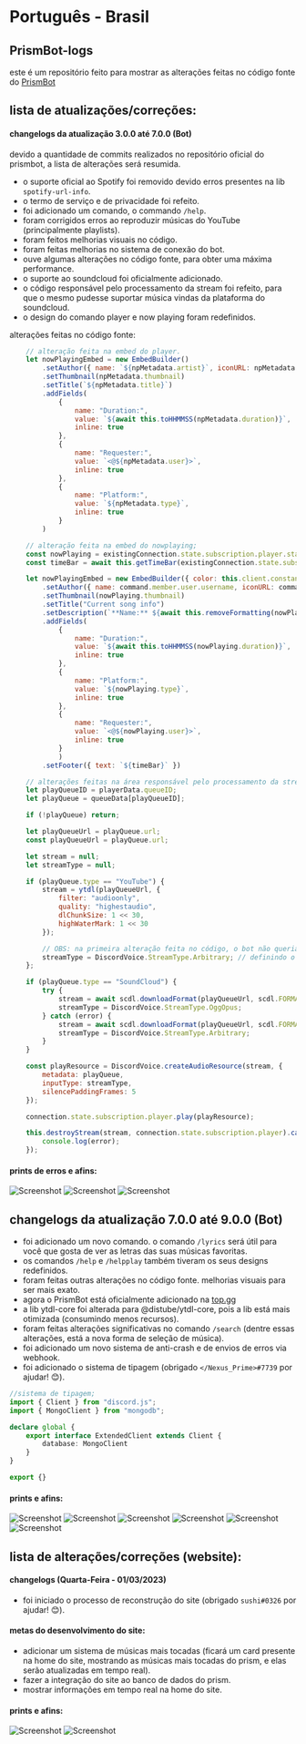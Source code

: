 # Português - Brasil 

## PrismBot-logs
este é um repositório feito para mostrar as alterações feitas no código fonte do [PrismBot](https://prismbot.site/)

## lista de atualizações/correções:
#### changelogs da atualização 3.0.0 até 7.0.0 (Bot)
devido a quantidade de commits realizados no repositório oficial do prismbot, a lista de alterações será resumida.

* o suporte oficial ao Spotify foi removido devido erros presentes na lib `spotify-url-info`.
* o termo de serviço e de privacidade foi refeito.
* foi adicionado um comando, o commando `/help`.
* foram corrigidos erros ao reproduzir músicas do YouTube (principalmente playlists).
* foram feitos melhorias visuais no código.
* foram feitas melhorias no sistema de conexão do bot.
* ouve algumas alterações no código fonte, para obter uma máxima performance.
* o suporte ao soundcloud foi oficialmente adicionado.
* o código responsável pelo processamento da stream foi refeito, para que o mesmo pudesse suportar música vindas da plataforma do soundcloud.
* o design do comando player e now playing foram redefinidos.

alterações feitas no código fonte:
```js
    // alteração feita na embed do player.
    let nowPlayingEmbed = new EmbedBuilder()
        .setAuthor({ name: `${npMetadata.artist}`, iconURL: npMetadata.artistIcon })
        .setThumbnail(npMetadata.thumbnail)
        .setTitle(`${npMetadata.title}`)
        .addFields(
            {
                name: "Duration:",
                value: `${await this.toHHMMSS(npMetadata.duration)}`,
                inline: true
            },
            {
                name: "Requester:",
                value: `<@${npMetadata.user}>`,
                inline: true
            },
            {
                name: "Platform:",
                value: `${npMetadata.type}`,
                inline: true
            }
        )

    // alteração feita na embed do nowplaying;
    const nowPlaying = existingConnection.state.subscription.player.state.resource.metadata;
    const timeBar = await this.getTimeBar(existingConnection.state.subscription.player.state.resource.playbackDuration / 1000, nowPlaying.duration);

    let nowPlayingEmbed = new EmbedBuilder({ color: this.client.constants.colors.embed })
        .setAuthor({ name: command.member.user.username, iconURL: command.member.user.avatarURL({ dynamic: true }) })
        .setThumbnail(nowPlaying.thumbnail)
        .setTitle("Current song info")
        .setDescription(`**Name:** ${await this.removeFormatting(nowPlaying.title)}`)
        .addFields(
            {
                name: "Duration:",
                value: `${await this.toHHMMSS(nowPlaying.duration)}`,
                inline: true
            },
            {
                name: "Platform:",
                value: `${nowPlaying.type}`,
                inline: true
            },
            {
                name: "Requester:",
                value: `<@${nowPlaying.user}>`,
                inline: true
            }
            )
        .setFooter({ text: `${timeBar}` })

    // alterações feitas na área responsável pelo processamento da stream.
    let playQueueID = playerData.queueID;
    let playQueue = queueData[playQueueID];

    if (!playQueue) return;

    let playQueueUrl = playQueue.url;
    const playQueueUrl = playQueue.url;

    let stream = null;
    let streamType = null;

    if (playQueue.type == "YouTube") {
        stream = ytdl(playQueueUrl, {
            filter: "audioonly",
            quality: "highestaudio",
            dlChunkSize: 1 << 30,
            highWaterMark: 1 << 30
        });

        // OBS: na primeira alteração feita no código, o bot não queria reproduzir as música vindas do YouTube e SoundCloud, pois eu não havia definido um tipo de stream. As prints abaixo mostraram os erros.
        streamType = DiscordVoice.StreamType.Arbitrary; // definindo o tipo de stream dentro do pipeline (neste caso o Arbitrary é definido como "null" ou "unknown")
    };

    if (playQueue.type == "SoundCloud") {
        try {
            stream = await scdl.downloadFormat(playQueueUrl, scdl.FORMATS.OPUS, SOUNDCLOUD_CLIENT_ID);
            streamType = DiscordVoice.StreamType.OggOpus;
        } catch (error) {
            stream = await scdl.downloadFormat(playQueueUrl, scdl.FORMATS.MP3, SOUNDCLOUD_CLIENT_ID);
            streamType = DiscordVoice.StreamType.Arbitrary;
        }
    }

    const playResource = DiscordVoice.createAudioResource(stream, {
        metadata: playQueue,
        inputType: streamType,
        silencePaddingFrames: 5
    });

    connection.state.subscription.player.play(playResource);

    this.destroyStream(stream, connection.state.subscription.player).catch(error => {
        console.log(error);
    });
```

#### prints de erros e afins:
![Screenshot](https://cdn.discordapp.com/attachments/1011286935924396152/1082803265797881967/prismbot-image-1.png)
![Screenshot](https://media.discordapp.net/attachments/1011286935924396152/1086121748497449042/nowplaying.png)
![Screenshot](https://media.discordapp.net/attachments/1011286935924396152/1086121748266750023/streamerror.png?width=492&height=683)


## changelogs da atualização 7.0.0 até 9.0.0 (Bot)
* foi adicionado um novo comando. o comando `/lyrics` será útil para você que gosta de ver as letras das suas músicas favoritas.
* os comandos `/help` e `/helpplay` também tiveram os seus designs redefinidos.
* foram feitas outras alterações no código fonte. melhorias visuais para ser mais exato.
* agora o PrismBot está oficialmente adicionado na [top.gg](https://top.gg/bot/1010005602480689243/)
* a lib ytdl-core foi alterada para @distube/ytdl-core, pois a lib está mais otimizada (consumindo menos recursos).
* foram feitas alterações significativas no comando `/search` (dentre essas alterações, está a nova forma de seleção de música).
* foi adicionado um novo sistema de anti-crash e de envios de erros via webhook.
* foi adicionado o sistema de tipagem (obrigado `</Nexus_Prime>#7739` por ajudar! 😊).

```ts
//sistema de tipagem;
import { Client } from "discord.js";
import { MongoClient } from "mongodb";

declare global {
    export interface ExtendedClient extends Client {
        database: MongoClient
    }
}

export {}
```

#### prints e afins:
![Screenshot](https://media.discordapp.net/attachments/1011286935924396152/1082803725858508810/prismbot-image-3.png?width=526&height=683)
![Screenshot](https://media.discordapp.net/attachments/1011286935924396152/1086126710128398447/helpplay.png)
![Screenshot](https://media.discordapp.net/attachments/1011286935924396152/1086126710354886686/help.png)
![Screenshot](https://media.discordapp.net/attachments/1011286935924396152/1086127215227453501/anticrashsystem.png)
![Screenshot](https://media.discordapp.net/attachments/1011286935924396152/1086131497125302313/commits2.png?width=1262&height=683)
![Screenshot](https://cdn.discordapp.com/attachments/1011286935924396152/1086131497330810931/commits.png)

## lista de alterações/correções (website):
#### changelogs (Quarta-Feira - 01/03/2023)
* foi iniciado o processo de reconstrução do site (obrigado `sushi#0326` por ajudar! 😊).

#### metas do desenvolvimento do site:
* adicionar um sistema de músicas mais tocadas (ficará um card presente na home do site, mostrando as músicas mais tocadas do prism, e elas serão atualizadas em tempo real).
* fazer a integração do site ao banco de dados do prism.
* mostrar informações em tempo real na home do site.

#### prints e afins:
![Screenshot](https://media.discordapp.net/attachments/1011286935924396152/1086128641576009728/website1.png?width=1366&height=683)
![Screenshot](https://media.discordapp.net/attachments/1011286935924396152/1086128641299193917/website2.png?width=1440&height=589)

